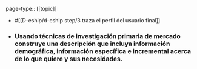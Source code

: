 page-type:: [[topic]]

- #[[D-eship/d-eship step/3 traza el perfil del usuario final]]

- ### Usando técnicas de investigación primaria de mercado construye una descripción que incluya información demográfica, información específica e incremental acerca de lo que quiere y sus necesidades.



